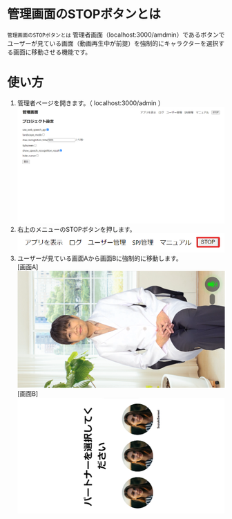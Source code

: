 # 管理画面のSTOPボタンとは
  
`管理画面のSTOPボタンとは` 管理者画面（localhost:3000/amdmin）であるボタンでユーザーが見ている画面（動画再生中が前提）を強制的にキャラクターを選択する画面に移動させる機能です。

# 使い方
1. 管理者ページを開きます。（ localhost:3000/admin ）
   ![インストール画面2](./images/adminStopBtn/admin.png)
2. 右上のメニューのSTOPボタンを押します。
   ![インストール画面2](./images/adminStopBtn/stopBtn.png)
3. ユーザーが見ている画面Aから画面Bに強制的に移動します。  
   [画面A]
   ![インストール画面2](./images/adminStopBtn/chat.png)
   [画面B]
   ![インストール画面2](./images/adminStopBtn/selectPerson.png)


